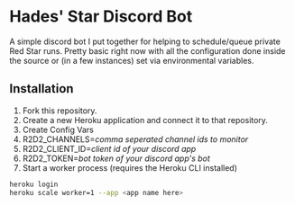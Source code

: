 # Hades' Star Discord Bot

A simple discord bot I put together for helping to schedule/queue private Red Star runs. Pretty
basic right now with all the configuration done inside the source or (in a few instances) set
via environmental variables.

## Installation

1. Fork this repository.
2. Create a new Heroku application and connect it to that repository.
3. Create Config Vars
  1. R2D2_CHANNELS=_comma seperated channel ids to monitor_
  2. R2D2_CLIENT_ID=_client id of your discord app_
  3. R2D2_TOKEN=_bot token of your discord app's bot_
4. Start a worker process (requires the Heroku CLI installed)

```bash
heroku login
heroku scale worker=1 --app <app name here>
```
